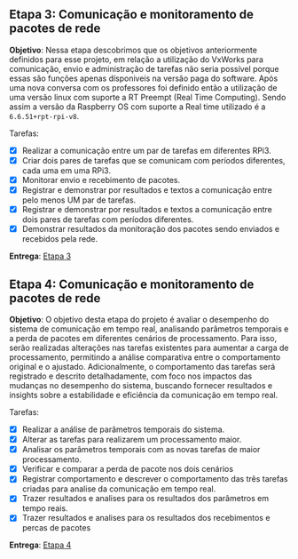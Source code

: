 ## Etapa 3: Comunicação e monitoramento de pacotes de rede

**Objetivo**: Nessa etapa descobrimos que os objetivos anteriormente definidos para esse projeto, em relação a utilização do VxWorks para comunicação, envio e administração de tarefas não seria possível porque essas são funções apenas dísponiveis na versão paga do software. Após uma nova conversa com os professores foi definido então a utilização de uma versão linux com suporte a RT Preempt (Real Time Computing). Sendo assim a versão da Raspberry OS com suporte a Real time utilizado é a `6.6.51+rpt-rpi-v8`.


Tarefas:

- [x] Realizar a comunicação entre um par de tarefas em diferentes RPi3.
- [x] Criar dois pares de tarefas que se comunicam com períodos diferentes, cada uma em uma RPi3.
- [x] Monitorar envio e recebimento de pacotes.
- [x] Registrar e demonstrar por resultados e textos a comunicação entre pelo menos UM par de tarefas.
- [x] Registrar e demonstrar por resultados e textos a comunicação entre dois pares de tarefas com períodos diferentes.
- [x] Demonstrar resultados da monitoração dos pacotes sendo enviados e recebidos pela rede.

**Entrega**: [Etapa 3](/LinuxRTPreempt/etapa_3/)

## Etapa 4: Comunicação e monitoramento de pacotes de rede

**Objetivo**: O objetivo desta etapa do projeto é avaliar o desempenho do sistema de comunicação em tempo real, analisando parâmetros temporais e a perda de pacotes em diferentes cenários de processamento. Para isso, serão realizadas alterações nas tarefas existentes para aumentar a carga de processamento, permitindo a análise comparativa entre o comportamento original e o ajustado. Adicionalmente, o comportamento das tarefas será registrado e descrito detalhadamente, com foco nos impactos das mudanças no desempenho do sistema, buscando fornecer resultados e insights sobre a estabilidade e eficiência da comunicação em tempo real.


Tarefas:

- [x] Realizar a análise de parâmetros temporais do sistema.
- [x] Alterar as tarefas para realizarem um processamento maior.
- [x] Analisar os parâmetros temporais com as novas tarefas de maior processamento.
- [x] Verificar e comparar a perda de pacote nos dois cenários
- [x] Registrar comportamento e descrever o comportamento das três tarefas criadas para analise da comunicação em tempo real.
- [x] Trazer resultados e analises para os resultados dos parâmetros em tempo reais.
- [x] Trazer resultados e analises para os resultados dos recebimentos e percas de pacotes

**Entrega**: [Etapa 4](/LinuxRTPreempt/etapa_4/)
